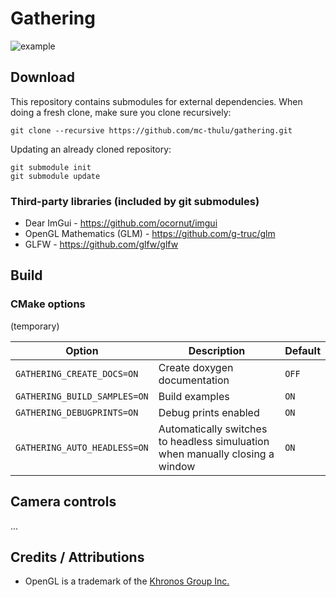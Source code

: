 # Gathering

![example](https://raw.githubusercontent.com/wiki/mc-thulu/gathering/web/sides.png)

## Download
This repository contains submodules for external dependencies. When doing a fresh clone, make sure you clone recursively:
```
git clone --recursive https://github.com/mc-thulu/gathering.git
```
Updating an already cloned repository:
```
git submodule init
git submodule update
```

### Third-party libraries (included by git submodules)
* Dear ImGui - https://github.com/ocornut/imgui
* OpenGL Mathematics (GLM) - https://github.com/g-truc/glm
* GLFW - https://github.com/glfw/glfw

## Build
### CMake options
(temporary)

|Option                          |Description|Default|
|--------------------------------|---|---|
|``GATHERING_CREATE_DOCS=ON``  |Create doxygen documentation|``OFF``|
|``GATHERING_BUILD_SAMPLES=ON``|Build examples|``ON``|
|``GATHERING_DEBUGPRINTS=ON``  |Debug prints enabled|``ON``|
|``GATHERING_AUTO_HEADLESS=ON``|Automatically switches to headless simuluation when manually closing a window|``ON``|

## Camera controls
...

## Credits / Attributions
* OpenGL is a trademark of the [Khronos Group Inc.](http://www.khronos.org)
